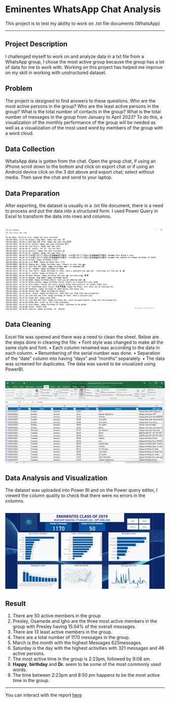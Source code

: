 # Eminentes WhatsApp Chat Analysis
This project is to test my ability to work on .txt file documents (WhatsApp)

---

## Project Description
I challenged myself to work on and analyze data in a txt file from a WhatsApp group, I chose the most active group because the group has a lot of data for me to work with. Working on this project has helped me improve on my skill in working with unstructured dataset.

## Problem
The project is designed to find answers to these questions. Who are the most active persons in the group? Who are the least active persons in the group? 
What is the total number of contacts in the group? What is the total number of messages in the group from January to April 2023? To do this, a visualization of the monthly performance of the group will be needed as well as a visualization of the most used word by members of the group with a word cloud.

## Data Collection
WhatsApp data is gotten from the chat. Open the group chat, if using an iPhone scroll down to the bottom and click on export chat or if using an Android device click on the 3 dot above and export chat; select without media. Then save the chat and send to your laptop.

## Data Preparation
After exporting, the dataset is usually in a .txt file document, there is a need to process and put the data into a structured form. I used Power Query in Excel to transform the data into rows and columns.

![](Text_chat..png)
--------

## Data Cleaning
Excel file was opened and there was a need to clean the sheet. Below are the steps done in cleaning the file:
•	Font style was changed to make all the same style and font.
•	Each column renamed was according to the data in each column. 
•	Renumbering of the serial number was done.
•	Separation of the “date” column into having “days” and “months” separately.
•	The data was screened for duplicates.
The data was saved to be visualized using PowerBI.

![](Power_query.png)
-------

## Data Analysis and Visualization
The dataset was uploaded into Power BI and on the Power query editor, I viewed the column quality to check that there were no errors in the columns.

![](Dashboard.png)
-------

## Result
1. There are 50 active members in the group 
2. Presley, Osamede and Igho are the three most active members in the group with Presley having 15.04% of the overall messages.
3. There are 13 least active members in the group.
4. There are a total number of 1170 messages in the group.
5. March is the month with the highest Messages 625messages.
6. Saturday is the day with the highest activities with 321 messages and 46 active persons.
7. The most active time in the group is 2:23pm, followed by 9:08 am. 
8. **Happy**, **birthday** and **Dr.** seem to be some of the most commonly used words.
9. The time between 2:23pm and 8:50 pm happens to be the most active time in the group.
---

You can interact with the report [here](https://app.powerbi.com/view?r=eyJrIjoiMjcwZjY2ZDgtNjViZC00MTNhLTlkNWEtNDk2NGU4MjhlMmFiIiwidCI6IjdhMTVkMzY1LTc3YTgtNGEzOC1iN2QyLTJiYzg0ZjYzN2JhOCJ9)
